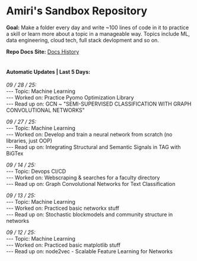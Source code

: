 # Amiri's Sandbox Repository

**Goal:** Make a folder every day and write ~100 lines of code in it to practice a skill or learn more about a topic in a manageable way. Topics include ML, data engineering, cloud tech, full stack devlopment and so on. <br> 

 **Repo Docs Site:** [Docs History](https://amirihayes.github.io/sandbox/) <br><br> 

#### Automatic Updates | Last 5 Days: 

<em>09 / 28 / 25: </em>  
---  Topic: Machine Learning  
---  Worked on: Practice Pyomo Optimization Library  
---  Read up on: GCN ~ "SEMI-SUPERVISED CLASSIFICATION WITH GRAPH CONVOLUTIONAL NETWORKS"  

<em>09 / 27 / 25: </em>  
---  Topic: Machine Learning  
---  Worked on: Develop and train a neural network from scratch (no libraries, just OOP)  
---  Read up on: Integrating Structural and Semantic Signals in TAG with BiGTex  

<em>09 / 14 / 25: </em>  
---  Topic: Devops CI/CD  
---  Worked on: Webscraping & searches for a faculty directory  
---  Read up on: Graph Convolutional Networks for Text Classification  

<em>09 / 13 / 25: </em>  
---  Topic: Machine Learning  
---  Worked on: Practiced basic networkx stuff  
---  Read up on: Stochastic blockmodels and community structure in networks  

<em>09 / 12 / 25: </em>  
---  Topic: Machine Learning  
---  Worked on: Practiced basic matplotlib stuff  
---  Read up on: node2vec - Scalable Feature Learning for Networks  

